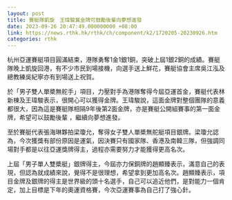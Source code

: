 ```yaml
---
layout: post
title: 賽艇隊凱旋　王瑋駿冀金牌可鼓勵後輩向夢想進發
date: 2023-09-26 20:47:49.000000000 +08:00
link: https://news.rthk.hk/rthk/ch/component/k2/1720205-20230926.htm
categories: rthk
---
```


杭州亞運賽艇項目圓滿結束，港隊勇奪1金1銀1銅，突破上屆1銀2銅的成績。賽艇隊晚上凱旋回港，有不少市民到場接機，向選手送上鮮花，賽艇協會主席吳江泓及總教練吳紀寧亦有到場送上祝賀。

於「男子雙人單槳無舵手」項目，力壓對手為港隊奪得今屆亞運首金，賽艇代表林新棟及王瑋駿表示，很開心可以獲得金牌。王瑋駿說，這面金牌對整個團隊的意義都很大，因為這是賽艇隊相隔9年後第2面金牌，亦是賽艇公開組賽事的第一面金牌，希望可以鼓勵後輩 ，繼續向夢想進發。

至於賽艇代表張海琳夥拍梁瓊允，奪得女子雙人單槳無舵艇項目銀牌。梁瓊允認為，今次獲獎有部份原因是運氣，因決賽只有國家隊、香港及南韓三隊，但強調同場對手都是以往亞運獎牌得主，過程亦需要努力才能獲得更高名次。

上屆「男子單人雙槳艇」銀牌得主，今屆亦力保銅牌的趙顯臻表示，滿意自己的表現，但認為就成績來說，覺得不是很理想，希望拿到更加高名次。趙顯臻表示，項目金牌及銀牌的得主是世界級的頭十名選手，自己可以追近他們，是對能力一個肯定，加上目標是下年的奧運資格賽，今次亞運賽事為自己打了強心針。

